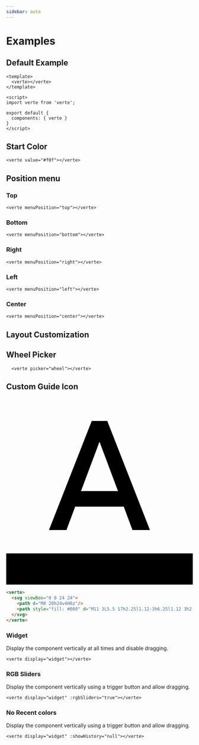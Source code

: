 ```yaml
---
sidebar: auto
---
```


# Examples

## Default Example

<verte-demo menuPosition="bottom"></verte-demo>

```vue
<template>
  <verte></verte>
</template>

<script>
import verte from 'verte';

export default {
  components: { verte }
}
</script>
```

## Start Color

<verte-demo value="#f0f"></verte-demo>

```vue
<verte value="#f0f"></verte>
```

## Position menu

### Top

<verte-demo menuPosition="top"></verte-demo>

```vue
<verte menuPosition="top"></verte>
```

### Bottom

<verte-demo menuPosition="bottom"></verte-demo>

```vue
<verte menuPosition="bottom"></verte>
```

### Right

<verte-demo menuPosition="right"></verte-demo>

```vue
<verte menuPosition="right"></verte>
```

### Left


<verte-demo menuPosition="left"></verte-demo>

```vue
<verte menuPosition="left"></verte>
```

### Center

<verte-demo menuPosition="center"></verte-demo>

```vue
<verte menuPosition="center"></verte>
```

## Layout Customization

## Wheel Picker

<verte-demo picker="wheel"></verte-demo>

```
  <verte picker="wheel"></verte>
```

## Custom Guide Icon

<verte-demo value="#f0f">
  <svg viewBox="0 0 24 24">
    <path d="M0 20h24v4H0z"/>
    <path style="fill: #000" d="M11 3L5.5 17h2.25l1.12-3h6.25l1.12 3h2.25L13 3h-2zm-1.38 9L12 5.67 14.38 12H9.62z"/>
  </svg>
</verte-demo>

```html
<verte>
  <svg viewBox="0 0 24 24">
    <path d="M0 20h24v4H0z"/>
    <path style="fill: #000" d="M11 3L5.5 17h2.25l1.12-3h6.25l1.12 3h2.25L13 3h-2zm-1.38 9L12 5.67 14.38 12H9.62z"/>
  </svg>
</verte>
```

### Widget

Display the component vertically at all times and disable dragging.

<verte-demo value="#2426d3" display="widget"></verte-demo>

```vue
<verte display="widget"></verte>
```

### RGB Sliders

Display the component vertically using a trigger button and allow dragging.

<verte-demo value="#f0f" display="widget" :rgbSliders="true"></verte-demo>

```vue
<verte display="widget" :rgbSliders="true"></verte>
```

### No Recent colors

Display the component vertically using a trigger button and allow dragging.

<verte-demo value="#f0f" display="widget" :showHistory="false"></verte-demo>

```vue
<verte display="widget" :showHistory="null"></verte>
```

<style>
.verte {
  margin-top: 10px;
}
</style>
